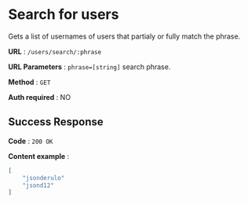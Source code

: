 # Search for users

Gets a list of usernames of users that partialy or fully match the phrase.

**URL** : `/users/search/:phrase`

**URL Parameters** : `phrase=[string]` search phrase.

**Method** : `GET`

**Auth required** : NO

## Success Response

**Code** : `200 OK`

**Content example** :
```json
[
    "jsonderulo"
    "jsond12"
]
```